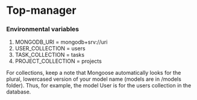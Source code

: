 # Top-manager

### Environmental variables
1. MONGODB_URI = mongodb+srv://uri
2. USER_COLLECTION = users
3. TASK_COLLECTION = tasks
4. PROJECT_COLLECTION = projects

For collections, keep a note that Mongoose automatically looks for the plural, lowercased version of your model name (models are in /models folder). Thus, for example, the model User is for the users collection in the database.